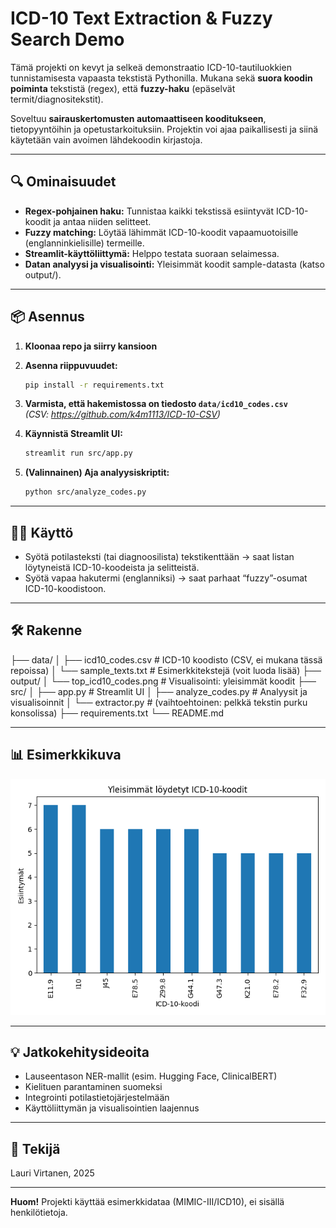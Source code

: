 # ICD-10 Text Extraction & Fuzzy Search Demo

Tämä projekti on kevyt ja selkeä demonstraatio ICD-10-tautiluokkien tunnistamisesta vapaasta tekstistä Pythonilla. Mukana sekä **suora koodin poiminta** tekstistä (regex), että **fuzzy-haku** (epäselvät termit/diagnositekstit).

Soveltuu **sairauskertomusten automaattiseen kooditukseen**, tietopyyntöihin ja opetustarkoituksiin. Projektin voi ajaa paikallisesti ja siinä käytetään vain avoimen lähdekoodin kirjastoja.

---

## 🔍 **Ominaisuudet**

- **Regex-pohjainen haku:** Tunnistaa kaikki tekstissä esiintyvät ICD-10-koodit ja antaa niiden selitteet.
- **Fuzzy matching:** Löytää lähimmät ICD-10-koodit vapaamuotoisille (englanninkielisille) termeille.
- **Streamlit-käyttöliittymä:** Helppo testata suoraan selaimessa.
- **Datan analyysi ja visualisointi:** Yleisimmät koodit sample-datasta (katso output/).

---

## 📦 **Asennus**

1. **Kloonaa repo ja siirry kansioon**
2. **Asenna riippuvuudet:**
    ```bash
    pip install -r requirements.txt
    ```
3. **Varmista, että hakemistossa on tiedosto `data/icd10_codes.csv`**  
   _(CSV: https://github.com/k4m1113/ICD-10-CSV)_

4. **Käynnistä Streamlit UI:**
    ```bash
    streamlit run src/app.py
    ```

5. **(Valinnainen) Aja analyysiskriptit:**
    ```bash
    python src/analyze_codes.py
    ```

---

## 🧑‍💻 **Käyttö**

- Syötä potilasteksti (tai diagnoosilista) tekstikenttään → saat listan löytyneistä ICD-10-koodeista ja selitteistä.
- Syötä vapaa hakutermi (englanniksi) → saat parhaat “fuzzy”-osumat ICD-10-koodistoon.

---

## 🛠️ **Rakenne**

├── data/
│ ├── icd10_codes.csv # ICD-10 koodisto (CSV, ei mukana tässä repoissa)
│ └── sample_texts.txt # Esimerkkitekstejä (voit luoda lisää)
├── output/
│ └── top_icd10_codes.png # Visualisointi: yleisimmät koodit
├── src/
│ ├── app.py # Streamlit UI
│ ├── analyze_codes.py # Analyysit ja visualisoinnit
│ └── extractor.py # (vaihtoehtoinen: pelkkä tekstin purku konsolissa)
├── requirements.txt
└── README.md


---

## 📊 **Esimerkkikuva**

![Yleisimmät ICD-10-koodit](output/top_icd10_codes.png)

---

## 💡 **Jatkokehitysideoita**

- Lauseentason NER-mallit (esim. Hugging Face, ClinicalBERT)
- Kielituen parantaminen suomeksi
- Integrointi potilastietojärjestelmään
- Käyttöliittymän ja visualisointien laajennus

---

## 👤 **Tekijä**

Lauri Virtanen, 2025  

---

**Huom!** Projekti käyttää esimerkkidataa (MIMIC-III/ICD10), ei sisällä henkilötietoja.